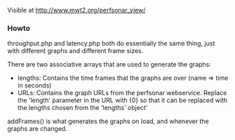 Visible at http://www.mwt2.org/perfsonar_view/

### Howto

throughput.php and latency.php both do essentially the same thing, just with different graphs and different frame sizes.

There are two associative arrays that are used to generate the graphs:
* lengths: Contains the time frames that the graphs are over (name => time in seconds)
* URLs: Contains the graph URLs from the perfsonar webservice. Replace the 'length' parameter in the URL with {0} so that it can be replaced with the lengths chosen from the 'lengths' object'

addFrames() is what generates the graphs on load, and whenever the graphs are changed. 
